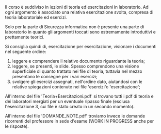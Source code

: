 Il corso è suddiviso in lezioni di teoria ed esercitazioni in laboratorio. Ad ogni argomento è associato una relativa esercitazione svolta, compresa di teoria laboratoriale ed esercizi.

Solo per la parte di Sicurezza informatica non è presente una parte di laboratorio in quanto gli argomenti toccati sono estremamente introduttivi e prettamente teorici.

Si consiglia quindi di, esercitazione per esercitazione, visionare i documenti nel seguente ordine:
1)  leggere e comprendere il relativo documento riguardante la teoria;
2)  leggere, se presenti, le slide. Spesso comprendono una visione superficiale di quanto trattato nei file di teoria, tuttavia nel mezzo presentano le consegne per i vari esercizi;
3)  svolgere gli esercizi assegnati, nell'ordine dato, aiutandosi con le relative spiegazioni contenute nei file 'esercizi'o 'esercitazione';

All'interno del file 'Teoria+Esercitazioni.pdf' si trovano tutti i pdf di teoria e dei laboratori mergiati per un eventuale ripasso finale (esclusa l'esercitazione 3, cui file è stato creato in un secondo momento).

All'interno del file 'DOMANDE_NOTE.pdf' troviamo invece le domande ricorrenti del professore in sede d'esame (WORK IN PROGRESS anche per le risposte).
